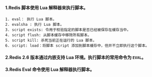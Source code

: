 #### 1.Redis 脚本使用 Lua 解释器来执行脚本。
```
1. eval： 执行 Lua 脚本。
2. evalsha : 执行 Lua 脚本。
3. script exists: 令用于校验指定的脚本是否已经被保存在缓存当中。
4. script flush: 从脚本缓存中移除所有脚本。
5. script kill: 杀死当前正在运行的 Lua 脚本。
6. script: load：将脚本 script 添加到脚本缓存中，但并不立即执行这个脚本。
```
#### 2.Redis 2.6 版本通过内嵌支持 Lua 环境。执行脚本的常用命令为 `EVAL`。
#### 3.Redis Eval 命令使用 Lua 解释器执行脚本。


